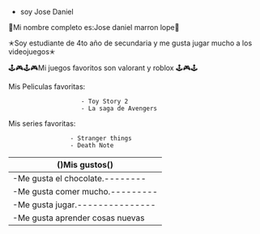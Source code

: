 - soy Jose Daniel

🌟Mi nombre completo es:Jose daniel marron lope🌟

✭Soy estudiante de 4to año de secundaria y me gusta jugar mucho a los videojuegos✭

🕹️🎮🕹️🎮Mi juegos favoritos son valorant y roblox 🕹️🎮🕹️

Mis Peliculas favoritas:

                        - Toy Story 2
                        - La saga de Avengers
Mis series favoritas:

                     - Stranger things 
                     - Death Note
                     
|()Mis gustos()                 |
| ------------------------------|
|-Me gusta el chocolate.--------|
|-Me gusta comer mucho.---------|
|-Me gusta jugar.---------------|
|-Me gusta aprender cosas nuevas|
